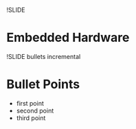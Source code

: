 !SLIDE 
# Embedded Hardware #

!SLIDE bullets incremental
# Bullet Points #

* first point
* second point
* third point
